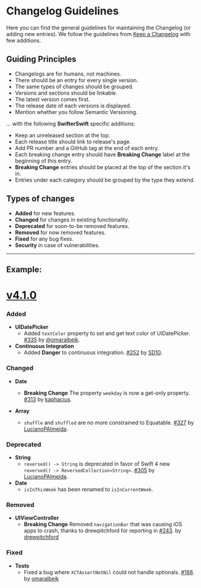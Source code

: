 # Changelog Guidelines

Here you can find the general guidelines for maintaining the Changelog (or adding new entries). We follow the guidelines from [Keep a Changelog](http://keepachangelog.com/en/1.0.0/) with few additions.

## Guiding Principles
- Changelogs are for humans, not machines.
- There should be an entry for every single version.
- The same types of changes should be grouped.
- Versions and sections should be linkable.
- The latest version comes first.
- The release date of each versions is displayed.
- Mention whether you follow Semantic Versioning.

... with the following **SwifterSwift** specific additions:
- Keep an unreleased section at the top.
- Each release title should link to release's page.
- Add PR number and a GitHub tag at the end of each entry.
- Each breaking change entry should have **Breaking Change** label at the beginning of this entry.
- **Breaking Change** entries should be placed at the top of the section it's in.
- Entries under each category should be grouped by the type they extend.

## Types of changes
- **Added** for new features.
- **Changed** for changes in existing functionality.
- **Deprecated** for soon-to-be removed features.
- **Removed** for now removed features.
- **Fixed** for any bug fixes.
- **Security** in case of vulnerabilities.

---

## Example:


# [v4.1.0](https://github.com/SwifterSwift/SwifterSwift/releases/tag/4.1.0)

### Added

- **UIDatePicker**
    - Added `textColor` property to set and get text color of UIDatePicker. [#335](https://github.com/SwifterSwift/SwifterSwift/pull/335) by [@omaralbeik](https://github.com/omaralbeik).
- **Continuous Integration**
    - Added **Danger** to continuous integration. [#252](https://github.com/SwifterSwift/SwifterSwift/pull/252) by [SD10](https://github.com/SD10).


### Changed

- **Date**
    - **Breaking Change**  The property `weekday` is now a get-only property. [#313](https://github.com/SwifterSwift/SwifterSwift/pull/313) by [kaphacius](https://github.com/kaphacius).

- **Array**
    - `shuffle` and `shuffled` are no more constrained to Equatable. [#327](https://github.com/SwifterSwift/SwifterSwift/pull/327) by [LucianoPAlmeida](https://github.com/LucianoPAlmeida).


### Deprecated

- **String**
    - `reversed() -> String` is deprecated in favor of Swift 4 new `reversed() -> ReversedCollection<String>`. [#305](https://github.com/SwifterSwift/SwifterSwift/pull/305) by [LucianoPAlmeida](https://github.com/LucianoPAlmeida).
- **Date**
    - `isInThisWeek` has been renamed to `isInCurrentWeek`.


### Removed

- **UIViewController**
    - **Breaking Change** Removed `navigationBar` that was causing iOS apps to crash, thanks to drewpitchford for reporting in [#243](https://github.com/SwifterSwift/SwifterSwift/issues/243). by [drewpitchford](https://github.com/drewpitchford)


### Fixed

- **Tests**
    - Fixed a bug where `XCTAssertNotNil` could not handle optionals. [#188](https://github.com/SwifterSwift/SwifterSwift/pull/188). by [omaralbeik](https://github.com/omaralbeik)
